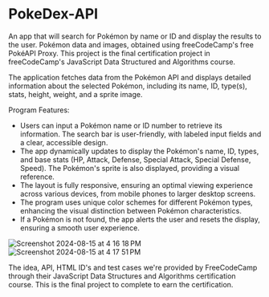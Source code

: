 # PokeDex-API
An app that will search for Pokémon by name or ID and display the results to the user. Pokémon data and images, obtained using freeCodeCamp's free PokéAPI Proxy. This project is the final certification project in freeCodeCamp's JavaScript Data Structured and Algorithms course. 

The application fetches data from the Pokémon API and displays detailed information about the selected Pokémon, including its name, ID, type(s), stats, height, weight, and a sprite image.

Program Features: 
- Users can input a Pokémon name or ID number to retrieve its information. The search bar is user-friendly, with labeled input fields and a clear, accessible design.
- The app dynamically updates to display the Pokémon's name, ID, types, and base stats (HP, Attack, Defense, Special Attack, Special Defense, Speed). The Pokémon's sprite is also displayed, providing a visual reference.
- The layout is fully responsive, ensuring an optimal viewing experience across various devices, from mobile phones to larger desktop screens.
- The program uses unique color schemes for different Pokémon types, enhancing the visual distinction between Pokémon characteristics.
- If a Pokémon is not found, the app alerts the user and resets the display, ensuring a smooth user experience.

![Screenshot 2024-08-15 at 4 16 18 PM](https://github.com/user-attachments/assets/f74bfd25-ff93-462e-8b2f-7362e0fbdf3c)
![Screenshot 2024-08-15 at 4 17 51 PM](https://github.com/user-attachments/assets/e171c781-986e-4d06-b15e-e741a8a673a6)


  The idea, API, HTML ID's and test cases we're provided by FreeCodeCamp through their JavaScript Data Structures and Algorithms certification course. This is the final project to complete to earn the certification.
